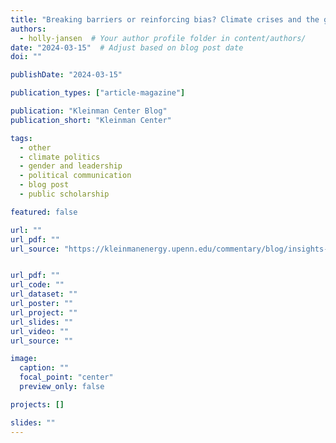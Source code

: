 ```yaml
---
title: "Breaking barriers or reinforcing bias? Climate crises and the gender divide in political leadership"
authors:
  - holly-jansen  # Your author profile folder in content/authors/
date: "2024-03-15"  # Adjust based on blog post date
doi: ""

publishDate: "2024-03-15"

publication_types: ["article-magazine"]

publication: "Kleinman Center Blog"
publication_short: "Kleinman Center"

tags:
  - other
  - climate politics
  - gender and leadership
  - political communication
  - blog post
  - public scholarship

featured: false

url: ""
url_pdf: ""
url_source: "https://kleinmanenergy.upenn.edu/commentary/blog/insights-from-the-the-political-economy-of-climate-change-and-the-environment-2024-mini-conference/"


url_pdf: ""
url_code: ""
url_dataset: ""
url_poster: ""
url_project: ""
url_slides: ""
url_video: ""
url_source: ""

image:
  caption: ""
  focal_point: "center"
  preview_only: false

projects: []

slides: ""
---
```



